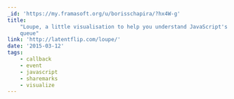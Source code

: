 ```yaml
---
_id: 'https://my.framasoft.org/u/borisschapira/?hx4W-g'
title:
    "Loupe, a little visualisation to help you understand JavaScript's event
    queue"
link: 'http://latentflip.com/loupe/'
date: '2015-03-12'
tags:
    - callback
    - event
    - javascript
    - sharemarks
    - visualize
---
```


<div class="markdown"><p></p></div>
